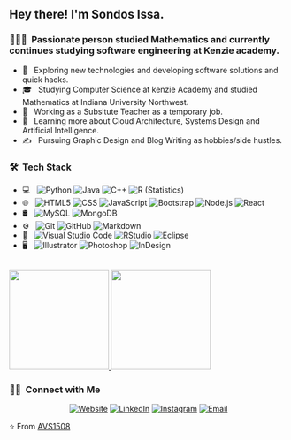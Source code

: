 <h2> Hey there! I'm Sondos Issa.</h2>

<h3> 👨🏻‍💻 &nbsp;Passionate person studied Mathematics and currently continues studying software engineering at Kenzie academy. </h3>

- 🤔 &nbsp; Exploring new technologies and developing software solutions and quick hacks.
- 🎓 &nbsp; Studying Computer Science at kenzie Academy and studied Mathematics at Indiana University Northwest.
- 💼 &nbsp; Working as a Subsitute Teacher as a temporary job.
- 🌱 &nbsp; Learning more about Cloud Architecture, Systems Design and Artificial Intelligence.
- ✍️ &nbsp; Pursuing Graphic Design and Blog Writing as hobbies/side hustles.

<h3> 🛠 &nbsp;Tech Stack</h3>

- 💻 &nbsp;
  ![Python](https://img.shields.io/badge/-Python-333333?style=flat&logo=python)
  ![Java](https://img.shields.io/badge/-Java-333333?style=flat&logo=Java&logoColor=007396)
  ![C++](https://img.shields.io/badge/-C++-333333?style=flat&logo=C%2B%2B&logoColor=00599C)
  ![R (Statistics)](https://img.shields.io/badge/-R-333333?style=flat&logo=R&logoColor=276DC3)
- 🌐 &nbsp;
  ![HTML5](https://img.shields.io/badge/-HTML5-333333?style=flat&logo=HTML5)
  ![CSS](https://img.shields.io/badge/-CSS-333333?style=flat&logo=CSS3&logoColor=1572B6)
  ![JavaScript](https://img.shields.io/badge/-JavaScript-333333?style=flat&logo=javascript)
  ![Bootstrap](https://img.shields.io/badge/-Bootstrap-333333?style=flat&logo=bootstrap&logoColor=563D7C)
  ![Node.js](https://img.shields.io/badge/-Node.js-333333?style=flat&logo=node.js)
  ![React](https://img.shields.io/badge/-React-333333?style=flat&logo=react)
- 🛢 &nbsp;
  ![MySQL](https://img.shields.io/badge/-MySQL-333333?style=flat&logo=mysql)
  ![MongoDB](https://img.shields.io/badge/-MongoDB-333333?style=flat&logo=mongodb)
- ⚙️ &nbsp;
  ![Git](https://img.shields.io/badge/-Git-333333?style=flat&logo=git)
  ![GitHub](https://img.shields.io/badge/-GitHub-333333?style=flat&logo=github)
  ![Markdown](https://img.shields.io/badge/-Markdown-333333?style=flat&logo=markdown)
- 🔧 &nbsp;
  ![Visual Studio Code](https://img.shields.io/badge/-Visual%20Studio%20Code-333333?style=flat&logo=visual-studio-code&logoColor=007ACC)
  ![RStudio](https://img.shields.io/badge/-RStudio-333333?style=flat&logo=rstudio)
  ![Eclipse](https://img.shields.io/badge/-Eclipse-333333?style=flat&logo=eclipse-ide&logoColor=2C2255)
- 🖥 &nbsp;
  ![Illustrator](https://img.shields.io/badge/-Illustrator-333333?style=flat&logo=adobe-illustrator)
  ![Photoshop](https://img.shields.io/badge/-Photoshop-333333?style=flat&logo=adobe-photoshop)
  ![InDesign](https://img.shields.io/badge/-InDesign-333333?style=flat&logo=adobe-indesign)

<br/>

<a href="https://github.com/Sondosiss18">
  <img height="180em" src="https://github-readme-stats.vercel.app/api?username=Sondosissa18&theme=buefy&show_icons=true" />
  <img height="180em" src="https://github-readme-stats.vercel.app/api/top-langs/?username=AVS1508&theme=buefy&layout=compact" />
</a>

<br/>

<h3> 🤝🏻 &nbsp;Connect with Me </h3>

<p align="center">
<a href="https://www.sondosissa.com/"><img alt="Website" src="https://img.shields.io/badge/Website-www.sondosissa.com-blue?style=flat-square&logo=google-chrome"></a>
<a href="https://www.linkedin.com/in/sondos-issa-b4997a190/"><img alt="LinkedIn" src="https://img.shields.io/badge/LinkedIn-Sondos Issa%20Vikram%20Singh-blue?style=flat-square&logo=linkedin"></a>
<a href="https://www.instagram.com/sondosissa2/"><img alt="Instagram" src="https://img.shields.io/badge/Instagram-sondosissa2__-blue?style=flat-square&logo=instagram"></a>
<a href="Sondosissa18@gmail.com"><img alt="Email" src="https://img.shields.io/badge/Email-sondosissa18@gmail.com-blue?style=flat-square&logo=gmail"></a>
</p>

⭐️ From [AVS1508](https://github.com/AVS1508)
